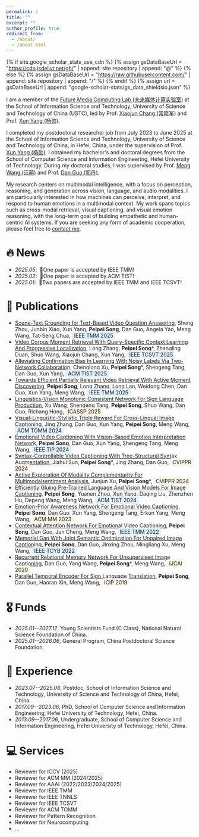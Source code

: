 ```yaml
---
permalink: /
title: ""
excerpt: ""
author_profile: true
redirect_from: 
  - /about/
  - /about.html
---
```


{% if site.google_scholar_stats_use_cdn %}
{% assign gsDataBaseUrl = "https://cdn.jsdelivr.net/gh/" | append: site.repository | append: "@" %}
{% else %}
{% assign gsDataBaseUrl = "https://raw.githubusercontent.com/" | append: site.repository | append: "/" %}
{% endif %}
{% assign url = gsDataBaseUrl | append: "google-scholar-stats/gs_data_shieldsio.json" %}

<span class='anchor' id='about-me'></span>

<!--I am currently an Associate Researcher at the School of Information Science and Technology, University of Science and Technology of China (USTC).--> 
I am a member of the [Future Media Computing Lab (未来媒体计算实验室)](https://ftttank.github.io/#about) at the School of Information Science and Technology, University of Science and Technology of China (USTC), led by Prof. [Xiaojun Chang (常晓军)](https://www.xiaojun.ai/) and Prof. [Xun Yang (杨勋)](https://faculty.ustc.edu.cn/yangxun/en/index.htm).

I completed my postdoctoral researcher job from July 2023 to June 2025 at the School of Information Science and Technology, University of Science and Technology of China, in Hefei, China, under the supervision of Prof. [Xun Yang (杨勋)](https://faculty.ustc.edu.cn/yangxun/en/index.htm). I obtained my bachelor's and doctoral degrees from the School of Computer Science and Information Engineering, Hefei University of Technology. During my doctoral studies, I was supervised by Prof. [Meng Wang (汪萌)](https://scholar.google.com/citations?user=rHagaaIAAAAJ) and Prof. [Dan Guo (郭丹)](https://scholar.google.com/citations?user=DsEONuMAAAAJ). 

My research centers on multimodal intelligence, with a focus on perception, reasoning, and generation across vision, language, and audio modalities. I am particularly interested in how machines can perceive, interpret, and respond to human emotions in a multimodal context. My work spans topics such as cross-modal retrieval, visual captioning, and visual emotion reasoning, with the long-term goal of building empathetic and human-centric AI systems. If you are seeking any form of academic cooperation, please feel free to [contact me](mailto:beta.songpp@gmail.com).


# 🔥 News
- *2025.05*: &nbsp;🎉One paper is accepted by IEEE TMM!
- *2025.02*: &nbsp;🎉One paper is accepted by ACM TIST!
- *2025.01*: &nbsp;🎉Two papers are accepted by IEEE TMM and IEEE TCSVT!

# 📝 Publications 
- [Scene-Text Grounding for Text-Based Video Question Answering](https://songpipi.github.io/), Sheng Zhou, Junbin Xiao, Xun Yang, **Peipei Song**, Dan Guo, Angela Yao, Meng Wang, Tat-Seng Chua, <span style="background-color: #e0f0ff; padding: 2px 6px; border-radius: 4px;">IEEE TMM 2025</span>
- [Video Corpus Moment Retrieval With Query-Specific Context Learning And Progressive Localization](https://songpipi.github.io/), Long Zhang, **Peipei Song***, Zhangling Duan, Shuo Wang, Xiaojun Chang, Xun Yang, <span style="background-color: #e0f0ff; padding: 2px 6px; border-radius: 4px;">IEEE TCSVT 2025</span>
- [Alleviating Confirmation Bias In Learning With Noisy Labels Via Two-Network Collaboration](https://songpipi.github.io/), Chenglong Xu, **Peipei Song***, Shengeng Tang, Dan Guo, Xun Yang, <span style="background-color: #e0f0ff; padding: 2px 6px; border-radius: 4px;">ACM TIST 2025</span>
- [Towards Efficient Partially Relevant Video Retrieval With Active Moment Discovering](https://songpipi.github.io/), **Peipei Song**, Long Zhang, Long Lan, Weidong Chen, Dan Guo, Xun Yang, Meng Wang, <span style="background-color: #e0f0ff; padding: 2px 6px; border-radius: 4px;">IEEE TMM 2025</span>
- [Linguistics-Vision Monotonic Consistent Network For Sign Language Production](https://songpipi.github.io/), Xu Wang, Shengeng Tang, **Peipei Song**, Shuo Wang, Dan Guo, Richang Hong, <span style="background-color: #fff4e6; padding: 2px 6px; border-radius: 4px;">ICASSP 2025</span>
- [Visual-Linguistic-Stylistic Triple Reward For Cross-Lingual Image Captioning](https://songpipi.github.io/), Jing Zhang, Dan Guo, Xun Yang, **Peipei Song**, Meng Wang, <span style="background-color: #e0f0ff; padding: 2px 6px; border-radius: 4px;">ACM TOMM 2024</span>
- [Emotional Video Captioning With Vision-Based Emotion Interpretation Network](https://songpipi.github.io/), **Peipei Song**, Dan Guo, Xun Yang, Shengeng Tang, Meng Wang, <span style="background-color: #e0f0ff; padding: 2px 6px; border-radius: 4px;">IEEE TIP 2024</span>
- [Syntax-Controllable Video Captioning With Tree-Structural Syntax Augmentation](https://songpipi.github.io/), Jiahui Sun, **Peipei Song***, Jing Zhang, Dan Guo, <span style="background-color: #fff4e6; padding: 2px 6px; border-radius: 4px;">CVIPPR 2024</span>
- [Active Exploration Of Modality Complementarity For Multimodalsentiment Analysis](https://songpipi.github.io/), Junjun Xu, **Peipei Song***, <span style="background-color: #fff4e6; padding: 2px 6px; border-radius: 4px;">CVIPPR 2024</span>
- [Efficiently Gluing Pre-Trained Language And Vision Models For Image Captioning](https://songpipi.github.io/), **Peipei Song**, Yuanen Zhou, Xun Yang, Daqing Liu, Zhenzhen Hu, Depeng Wang, Meng Wang, <span style="background-color: #e0f0ff; padding: 2px 6px; border-radius: 4px;">ACM TIST 2024</span>
- [Emotion-Prior Awareness Network For Emotional Video Captioning](https://songpipi.github.io/), **Peipei Song**, Dan Guo, Xun Yang, Shengeng Tang, Erkun Yang, Meng Wang, <span style="background-color: #fff4e6; padding: 2px 6px; border-radius: 4px;">ACM MM 2023</span>
- [Contextual Attention Network For Emotional Video Captioning](https://songpipi.github.io/), **Peipei Song**, Dan Guo, Jun Cheng, Meng Wang, <span style="background-color: #e0f0ff; padding: 2px 6px; border-radius: 4px;">IEEE TMM 2022</span>
- [Memorial Gan With Joint Semantic Optimization For Unpaired Image Captioning](https://songpipi.github.io/), **Peipei Song**, Dan Guo, Jinxing Zhou, Mingliang Xu, Meng Wang, <span style="background-color: #e0f0ff; padding: 2px 6px; border-radius: 4px;">IEEE TCYB 2022</span>
- [Recurrent Relational Memory Network For Unsupervised Image Captioning](https://songpipi.github.io/), Dan Guo, Yang Wang, **Peipei Song***, Meng Wang, <span style="background-color: #fff4e6; padding: 2px 6px; border-radius: 4px;">IJCAI 2020</span>
- [Parallel Temporal Encoder For Sign Language Translation](https://songpipi.github.io/), **Peipei Song**, Dan Guo, Haoran Xin, Meng Wang, <span style="background-color: #fff4e6; padding: 2px 6px; border-radius: 4px;">ICIP 2019</span>


# 🎖 Funds
- *2025.01--2027.12*, Young Scientists Fund (C Class), National Natural Science Foundation of China.
- *2025.01--2026.06*, General Program, China Postdoctoral Science Foundation. 

# 📖 Experience
<!--- *2025.07--Now*, TBD-->
- *2023.07--2025.06*, Postdoc, School of Information Science and Technology, University of Science and Technology of China, Hefei, China. 
- *2017.09--2023.06*, PhD, School of Computer Science and Information Engineering, Hefei University of Technology, Hefei, China. 
- *2013.09--2017.06*, Undergraduate, School of Computer Science and Information Engineering, Hefei University of Technology, Hefei, China.

# 💻 Services  
- Reviewer for ICCV (2025)
- Reviewer for ACM MM (2024/2025)
- Reviewer for AAAI (2022/2023/2024/2025)
- Reviewer for IEEE TMM
- Reviewer for IEEE TNNLS
- Reviewer for IEEE TCSVT
- Reviewer for ACM TOMM
- Reviewer for Pattern Recognition
- Reviewer for Neurocomputing
- ...


